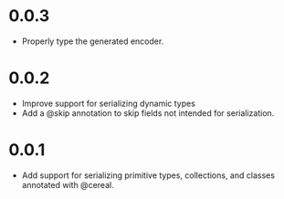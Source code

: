 # 0.0.3

 - Properly type the generated encoder.

# 0.0.2

 - Improve support for serializing dynamic types
 - Add a @skip annotation to skip fields not intended for serialization. 

# 0.0.1

 - Add support for serializing primitive types, collections, and classes annotated with @cereal.